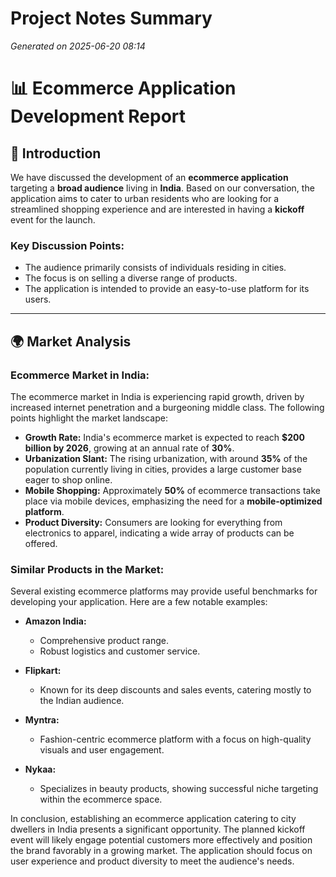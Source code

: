# Project Notes Summary

*Generated on 2025-06-20 08:14*

# 📊 **Ecommerce Application Development Report**

## 📝 **Introduction**
We have discussed the development of an **ecommerce application** targeting a **broad audience** living in **India**. Based on our conversation, the application aims to cater to urban residents who are looking for a streamlined shopping experience and are interested in having a **kickoff** event for the launch. 

### **Key Discussion Points:**

- The audience primarily consists of individuals residing in cities.
- The focus is on selling a diverse range of products.
- The application is intended to provide an easy-to-use platform for its users.

---

## 🌍 **Market Analysis**

### **Ecommerce Market in India:**
The ecommerce market in India is experiencing rapid growth, driven by increased internet penetration and a burgeoning middle class. The following points highlight the market landscape:

- **Growth Rate:** India's ecommerce market is expected to reach **$200 billion by 2026**, growing at an annual rate of **30%**.
- **Urbanization Slant:** The rising urbanization, with around **35%** of the population currently living in cities, provides a large customer base eager to shop online.
- **Mobile Shopping:** Approximately **50%** of ecommerce transactions take place via mobile devices, emphasizing the need for a **mobile-optimized platform**.
- **Product Diversity:** Consumers are looking for everything from electronics to apparel, indicating a wide array of products can be offered.

### **Similar Products in the Market:**
Several existing ecommerce platforms may provide useful benchmarks for developing your application. Here are a few notable examples:

- **Amazon India:**
  - Comprehensive product range.
  - Robust logistics and customer service.
  
- **Flipkart:**
  - Known for its deep discounts and sales events, catering mostly to the Indian audience.
  
- **Myntra:**
  - Fashion-centric ecommerce platform with a focus on high-quality visuals and user engagement.

- **Nykaa:**
  - Specializes in beauty products, showing successful niche targeting within the ecommerce space.

In conclusion, establishing an ecommerce application catering to city dwellers in India presents a significant opportunity. The planned kickoff event will likely engage potential customers more effectively and position the brand favorably in a growing market. The application should focus on user experience and product diversity to meet the audience's needs.
